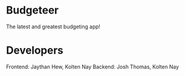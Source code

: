 # Budgeteer
The latest and greatest budgeting app!

# Developers
Frontend: Jaythan Hew, Kolten Nay
Backend: Josh Thomas, Kolten Nay
